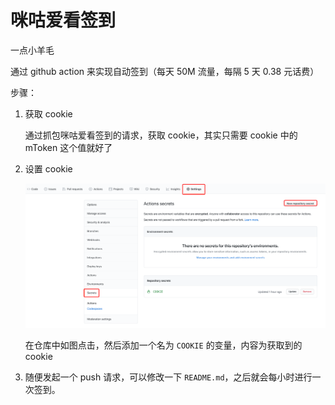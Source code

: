 # 咪咕爱看签到

一点小羊毛

通过 github action 来实现自动签到（每天 50M 流量，每隔 5 天 0.38 元话费）

步骤：

1. 获取 cookie

   通过抓包咪咕爱看签到的请求，获取 cookie，其实只需要 cookie 中的 mToken 这个值就好了

2. 设置 cookie

   ![image-20210111220035535](README.assets/image-20210111220035535.png)

   在仓库中如图点击，然后添加一个名为 `COOKIE` 的变量，内容为获取到的 cookie

3. 随便发起一个 push 请求，可以修改一下 `README.md`，之后就会每小时进行一次签到。

